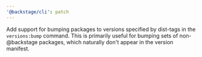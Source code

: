 ```yaml
---
'@backstage/cli': patch
---
```


Add support for bumping packages to versions specified by dist-tags in the
`versions:bump` command. This is primarily useful for bumping sets of
non-@backstage packages, which naturally don't appear in the version manifest.
